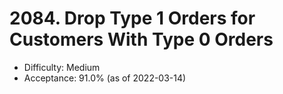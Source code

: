 # 2084. Drop Type 1 Orders for Customers With Type 0 Orders
- Difficulty: Medium
- Acceptance: 91.0% (as of 2022-03-14)
